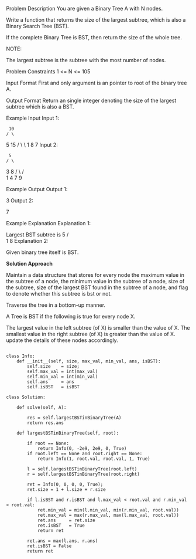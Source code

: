 Problem Description
You are given a Binary Tree A with N nodes.

Write a function that returns the size of the largest subtree, which is also a Binary Search Tree (BST).

If the complete Binary Tree is BST, then return the size of the whole tree.

NOTE:

The largest subtree is the subtree with the most number of nodes.


Problem Constraints
1 <= N <= 105



Input Format
First and only argument is an pointer to root of the binary tree A.



Output Format
Return an single integer denoting the size of the largest subtree which is also a BST.



Example Input
Input 1:

     10
    / \
   5  15
  / \   \ 
 1   8   7
Input 2:

     5
    / \
   3   8
  / \ / \
 1  4 7  9


Example Output
Output 1:

 3
Output 2:

 7


Example Explanation
Explanation 1:

 Largest BST subtree is
                            5
                           / \
                          1   8
Explanation 2:

 Given binary tree itself is BST.

**Solution Approach**

  Maintain a data structure that stores for every node the maximum value in the subtree of a node, the minimum value in the subtree of a node,
  size of the subtree, size of the largest BST found in the subtree of a node, and flag to denote whether this subtree is bst or not.

  Traverse the tree in a bottom-up manner.

  A Tree is BST if the following is true for every node X.

  The largest value in the left subtree (of X) is smaller than the value of X.
  The smallest value in the right subtree (of X) is greater than the value of X.
  update the details of these nodes accordingly.

```

class Info:
    def __init__(self, size, max_val, min_val, ans, isBST):
        self.size    = size;
        self.max_val = int(max_val)
        self.min_val = int(min_val)
        self.ans     = ans
        self.isBST   = isBST

class Solution:

    def solve(self, A):

        res = self.largestBSTinBinaryTree(A)
        return res.ans

    def largestBSTinBinaryTree(self, root):

        if root == None:
            return Info(0, -2e9, 2e9, 0, True)
        if root.left == None and root.right == None:
            return Info(1, root.val, root.val, 1, True)

        l = self.largestBSTinBinaryTree(root.left)
        r = self.largestBSTinBinaryTree(root.right)

        ret = Info(0, 0, 0, 0, True);
        ret.size = 1 + l.size + r.size

        if l.isBST and r.isBST and l.max_val < root.val and r.min_val > root.val:
            ret.min_val = min(l.min_val, min(r.min_val, root.val))
            ret.max_val = max(r.max_val, max(l.max_val, root.val))
            ret.ans     = ret.size
            ret.isBST   = True
            return ret

        ret.ans = max(l.ans, r.ans)
        ret.isBST = False
        return ret


```

